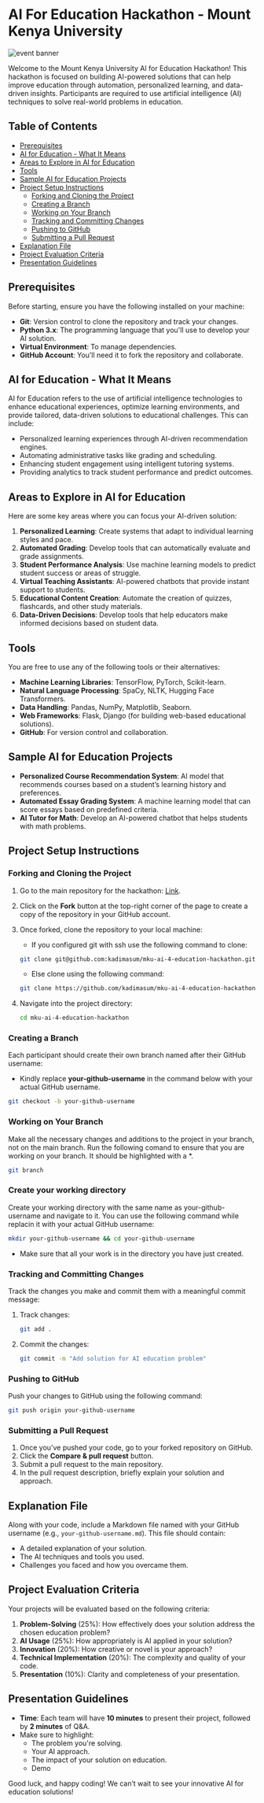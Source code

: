 # AI For Education Hackathon - Mount Kenya University

![event banner](./images/ai4edu.jpeg)

Welcome to the Mount Kenya University AI for Education Hackathon! This hackathon is focused on building AI-powered solutions that can help improve education through automation, personalized learning, and data-driven insights. Participants are required to use artificial intelligence (AI) techniques to solve real-world problems in education.

## Table of Contents
- [Prerequisites](#prerequisites)
- [AI for Education - What It Means](#ai-for-education-what-it-means)
- [Areas to Explore in AI for Education](#areas-to-explore-in-ai-for-education)
- [Tools](#tools)
- [Sample AI for Education Projects](#sample-ai-for-education-projects)
- [Project Setup Instructions](#project-setup-instructions)
  - [Forking and Cloning the Project](#forking-and-cloning-the-project)
  - [Creating a Branch](#creating-a-branch)
  - [Working on Your Branch](#working-on-your-branch)
  - [Tracking and Committing Changes](#tracking-and-committing-changes)
  - [Pushing to GitHub](#pushing-to-github)
  - [Submitting a Pull Request](#submitting-a-pull-request)
- [Explanation File](#explanation-file)
- [Project Evaluation Criteria](#project-evaluation-criteria)
- [Presentation Guidelines](#presentation-guidelines)

## Prerequisites
Before starting, ensure you have the following installed on your machine:
- **Git**: Version control to clone the repository and track your changes.
- **Python 3.x**: The programming language that you'll use to develop your AI solution.
- **Virtual Environment**: To manage dependencies.
- **GitHub Account**: You’ll need it to fork the repository and collaborate.

## AI for Education - What It Means
AI for Education refers to the use of artificial intelligence technologies to enhance educational experiences, optimize learning environments, and provide tailored, data-driven solutions to educational challenges. This can include:
- Personalized learning experiences through AI-driven recommendation engines.
- Automating administrative tasks like grading and scheduling.
- Enhancing student engagement using intelligent tutoring systems.
- Providing analytics to track student performance and predict outcomes.

## Areas to Explore in AI for Education
Here are some key areas where you can focus your AI-driven solution:
1. **Personalized Learning**: Create systems that adapt to individual learning styles and pace.
2. **Automated Grading**: Develop tools that can automatically evaluate and grade assignments.
3. **Student Performance Analysis**: Use machine learning models to predict student success or areas of struggle.
4. **Virtual Teaching Assistants**: AI-powered chatbots that provide instant support to students.
5. **Educational Content Creation**: Automate the creation of quizzes, flashcards, and other study materials.
6. **Data-Driven Decisions**: Develop tools that help educators make informed decisions based on student data.

## Tools
You are free to use any of the following tools or their alternatives:
- **Machine Learning Libraries**: TensorFlow, PyTorch, Scikit-learn.
- **Natural Language Processing**: SpaCy, NLTK, Hugging Face Transformers.
- **Data Handling**: Pandas, NumPy, Matplotlib, Seaborn.
- **Web Frameworks**: Flask, Django (for building web-based educational solutions).
- **GitHub**: For version control and collaboration.

## Sample AI for Education Projects
- **Personalized Course Recommendation System**: AI model that recommends courses based on a student’s learning history and preferences.
- **Automated Essay Grading System**: A machine learning model that can score essays based on predefined criteria.
- **AI Tutor for Math**: Develop an AI-powered chatbot that helps students with math problems.

## Project Setup Instructions

### Forking and Cloning the Project
1. Go to the main repository for the hackathon: [Link](https://github.com/kadimasum/mku-ai-4-education-hackathon).
2. Click on the **Fork** button at the top-right corner of the page to create a copy of the repository in your GitHub account.
3. Once forked, clone the repository to your local machine:

    - If you configured git with ssh use the following command to clone:

   ```bash
   git clone git@github.com:kadimasum/mku-ai-4-education-hackathon.git
   ```
   - Else clone using the following command:
    ```bash
    git clone https://github.com/kadimasum/mku-ai-4-education-hackathon.git
    ```
4. Navigate into the project directory:
   ```bash
   cd mku-ai-4-education-hackathon
   ```

### Creating a Branch
Each participant should create their own branch named after their GitHub username:

- Kindly replace **your-github-username** in the command below with your actual GitHub username.

```bash
git checkout -b your-github-username
```

### Working on Your Branch
Make all the necessary changes and additions to the project in your branch, not on the main branch.
Run the following comand to ensure that you are working on your branch. It should be highlighted with a *.
```bash
git branch
```

### Create your working directory
Create your working directory with the same name as your-github-username and navigate to it. You can use the following command while replacin it with your actual GitHub username:
```bash
mkdir your-github-username && cd your-github-username
```
- Make sure that all your work is in the directory you have just created.

### Tracking and Committing Changes
Track the changes you make and commit them with a meaningful commit message:
1. Track changes:
   ```bash
   git add .
   ```
2. Commit the changes:
   ```bash
   git commit -m "Add solution for AI education problem"
   ```

### Pushing to GitHub
Push your changes to GitHub using the following command:
```bash
git push origin your-github-username
```

### Submitting a Pull Request
1. Once you’ve pushed your code, go to your forked repository on GitHub.
2. Click the **Compare & pull request** button.
3. Submit a pull request to the main repository.
4. In the pull request description, briefly explain your solution and approach.

## Explanation File
Along with your code, include a Markdown file named with your GitHub username (e.g., `your-github-username.md`). This file should contain:
- A detailed explanation of your solution.
- The AI techniques and tools you used.
- Challenges you faced and how you overcame them.

## Project Evaluation Criteria
Your projects will be evaluated based on the following criteria:
1. **Problem-Solving** (25%): How effectively does your solution address the chosen education problem?
2. **AI Usage** (25%): How appropriately is AI applied in your solution?
3. **Innovation** (20%): How creative or novel is your approach?
4. **Technical Implementation** (20%): The complexity and quality of your code.
5. **Presentation** (10%): Clarity and completeness of your presentation.

## Presentation Guidelines
- **Time**: Each team will have **10 minutes** to present their project, followed by **2 minutes** of Q&A.
- Make sure to highlight:
  - The problem you're solving.
  - Your AI approach.
  - The impact of your solution on education.
  - Demo

Good luck, and happy coding! We can’t wait to see your innovative AI for education solutions!